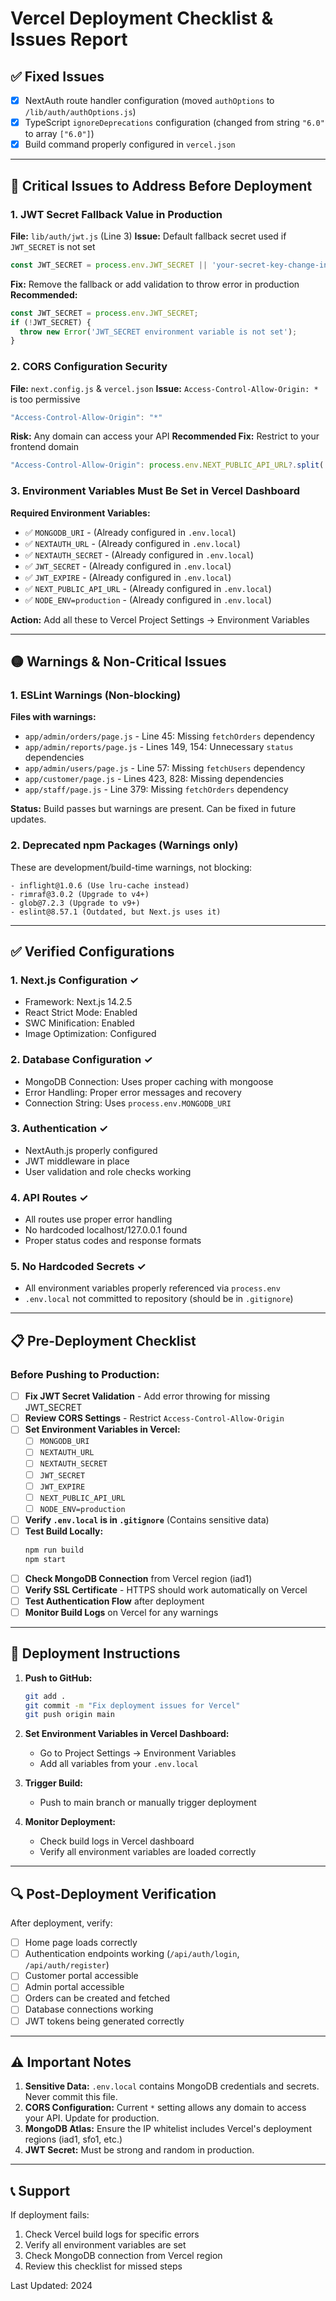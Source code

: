 # Vercel Deployment Checklist & Issues Report

## ✅ Fixed Issues

- [x] NextAuth route handler configuration (moved `authOptions` to `/lib/auth/authOptions.js`)
- [x] TypeScript `ignoreDeprecations` configuration (changed from string `"6.0"` to array `["6.0"]`)
- [x] Build command properly configured in `vercel.json`

---

## 🔴 Critical Issues to Address Before Deployment

### 1. **JWT Secret Fallback Value in Production**

**File:** `lib/auth/jwt.js` (Line 3)
**Issue:** Default fallback secret used if `JWT_SECRET` is not set

```javascript
const JWT_SECRET = process.env.JWT_SECRET || 'your-secret-key-change-in-production';
```

**Fix:** Remove the fallback or add validation to throw error in production
**Recommended:**

```javascript
const JWT_SECRET = process.env.JWT_SECRET;
if (!JWT_SECRET) {
  throw new Error('JWT_SECRET environment variable is not set');
}
```

### 2. **CORS Configuration Security**

**File:** `next.config.js` & `vercel.json`
**Issue:** `Access-Control-Allow-Origin: *` is too permissive

```javascript
"Access-Control-Allow-Origin": "*"
```

**Risk:** Any domain can access your API
**Recommended Fix:** Restrict to your frontend domain

```javascript
"Access-Control-Allow-Origin": process.env.NEXT_PUBLIC_API_URL?.split('/api')[0] || 'https://laundra-track.vercel.app'
```

### 3. **Environment Variables Must Be Set in Vercel Dashboard**

**Required Environment Variables:**

- ✅ `MONGODB_URI` - (Already configured in `.env.local`)
- ✅ `NEXTAUTH_URL` - (Already configured in `.env.local`)
- ✅ `NEXTAUTH_SECRET` - (Already configured in `.env.local`)
- ✅ `JWT_SECRET` - (Already configured in `.env.local`)
- ✅ `JWT_EXPIRE` - (Already configured in `.env.local`)
- ✅ `NEXT_PUBLIC_API_URL` - (Already configured in `.env.local`)
- ✅ `NODE_ENV=production` - (Already configured in `.env.local`)

**Action:** Add all these to Vercel Project Settings → Environment Variables

---

## 🟡 Warnings & Non-Critical Issues

### 1. **ESLint Warnings (Non-blocking)**

**Files with warnings:**

- `app/admin/orders/page.js` - Line 45: Missing `fetchOrders` dependency
- `app/admin/reports/page.js` - Lines 149, 154: Unnecessary `status` dependencies
- `app/admin/users/page.js` - Line 57: Missing `fetchUsers` dependency
- `app/customer/page.js` - Lines 423, 828: Missing dependencies
- `app/staff/page.js` - Line 379: Missing `fetchOrders` dependency

**Status:** Build passes but warnings are present. Can be fixed in future updates.

### 2. **Deprecated npm Packages (Warnings only)**

These are development/build-time warnings, not blocking:

```
- inflight@1.0.6 (Use lru-cache instead)
- rimraf@3.0.2 (Upgrade to v4+)
- glob@7.2.3 (Upgrade to v9+)
- eslint@8.57.1 (Outdated, but Next.js uses it)
```

---

## ✅ Verified Configurations

### 1. **Next.js Configuration** ✓

- Framework: Next.js 14.2.5
- React Strict Mode: Enabled
- SWC Minification: Enabled
- Image Optimization: Configured

### 2. **Database Configuration** ✓

- MongoDB Connection: Uses proper caching with mongoose
- Error Handling: Proper error messages and recovery
- Connection String: Uses `process.env.MONGODB_URI`

### 3. **Authentication** ✓

- NextAuth.js properly configured
- JWT middleware in place
- User validation and role checks working

### 4. **API Routes** ✓

- All routes use proper error handling
- No hardcoded localhost/127.0.0.1 found
- Proper status codes and response formats

### 5. **No Hardcoded Secrets** ✓

- All environment variables properly referenced via `process.env`
- `.env.local` not committed to repository (should be in `.gitignore`)

---

## 📋 Pre-Deployment Checklist

### Before Pushing to Production:

- [ ] **Fix JWT Secret Validation** - Add error throwing for missing JWT_SECRET
- [ ] **Review CORS Settings** - Restrict `Access-Control-Allow-Origin`
- [ ] **Set Environment Variables in Vercel:**
  - [ ] `MONGODB_URI`
  - [ ] `NEXTAUTH_URL`
  - [ ] `NEXTAUTH_SECRET`
  - [ ] `JWT_SECRET`
  - [ ] `JWT_EXPIRE`
  - [ ] `NEXT_PUBLIC_API_URL`
  - [ ] `NODE_ENV=production`
- [ ] **Verify `.env.local` is in `.gitignore`** (Contains sensitive data)
- [ ] **Test Build Locally:**
  ```bash
  npm run build
  npm start
  ```
- [ ] **Check MongoDB Connection** from Vercel region (iad1)
- [ ] **Verify SSL Certificate** - HTTPS should work automatically on Vercel
- [ ] **Test Authentication Flow** after deployment
- [ ] **Monitor Build Logs** on Vercel for any warnings

---

## 🚀 Deployment Instructions

1. **Push to GitHub:**

   ```bash
   git add .
   git commit -m "Fix deployment issues for Vercel"
   git push origin main
   ```

2. **Set Environment Variables in Vercel Dashboard:**
   - Go to Project Settings → Environment Variables
   - Add all variables from your `.env.local`

3. **Trigger Build:**
   - Push to main branch or manually trigger deployment

4. **Monitor Deployment:**
   - Check build logs in Vercel dashboard
   - Verify all environment variables are loaded correctly

---

## 🔍 Post-Deployment Verification

After deployment, verify:

- [ ] Home page loads correctly
- [ ] Authentication endpoints working (`/api/auth/login`, `/api/auth/register`)
- [ ] Customer portal accessible
- [ ] Admin portal accessible
- [ ] Orders can be created and fetched
- [ ] Database connections working
- [ ] JWT tokens being generated correctly

---

## ⚠️ Important Notes

1. **Sensitive Data:** `.env.local` contains MongoDB credentials and secrets. Never commit this file.
2. **CORS Configuration:** Current `*` setting allows any domain to access your API. Update for production.
3. **MongoDB Atlas:** Ensure the IP whitelist includes Vercel's deployment regions (iad1, sfo1, etc.)
4. **JWT Secret:** Must be strong and random in production.

---

## 📞 Support

If deployment fails:

1. Check Vercel build logs for specific errors
2. Verify all environment variables are set
3. Check MongoDB connection from Vercel region
4. Review this checklist for missed steps

Last Updated: 2024
